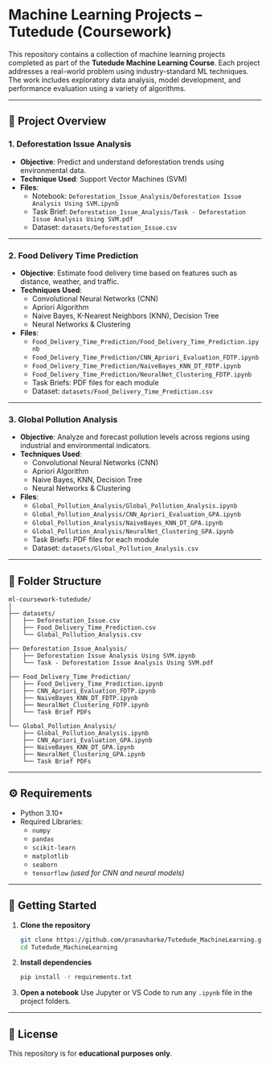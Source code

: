 # Machine Learning Projects – Tutedude (Coursework)

This repository contains a collection of machine learning projects completed as part of the **Tutedude Machine Learning Course**. Each project addresses a real-world problem using industry-standard ML techniques. The work includes exploratory data analysis, model development, and performance evaluation using a variety of algorithms.

---

## 📁 Project Overview

### 1. **Deforestation Issue Analysis**
- **Objective**: Predict and understand deforestation trends using environmental data.
- **Technique Used**: Support Vector Machines (SVM)
- **Files**:
  - Notebook: `Deforestation_Issue_Analysis/Deforestation Issue Analysis Using SVM.ipynb`
  - Task Brief: `Deforestation_Issue_Analysis/Task - Deforestation Issue Analysis Using SVM.pdf`
  - Dataset: `datasets/Deforestation_Issue.csv`

---

### 2. **Food Delivery Time Prediction**
- **Objective**: Estimate food delivery time based on features such as distance, weather, and traffic.
- **Techniques Used**:
  - Convolutional Neural Networks (CNN)
  - Apriori Algorithm
  - Naive Bayes, K-Nearest Neighbors (KNN), Decision Tree
  - Neural Networks & Clustering
- **Files**:
  - `Food_Delivery_Time_Prediction/Food_Delivery_Time_Prediction.ipynb`
  - `Food_Delivery_Time_Prediction/CNN_Apriori_Evaluation_FDTP.ipynb`
  - `Food_Delivery_Time_Prediction/NaiveBayes_KNN_DT_FDTP.ipynb`
  - `Food_Delivery_Time_Prediction/NeuralNet_Clustering_FDTP.ipynb`
  - Task Briefs: PDF files for each module
  - Dataset: `datasets/Food_Delivery_Time_Prediction.csv`

---

### 3. **Global Pollution Analysis**
- **Objective**: Analyze and forecast pollution levels across regions using industrial and environmental indicators.
- **Techniques Used**:
  - Convolutional Neural Networks (CNN)
  - Apriori Algorithm
  - Naive Bayes, KNN, Decision Tree
  - Neural Networks & Clustering
- **Files**:
  - `Global_Pollution_Analysis/Global_Pollution_Analysis.ipynb`
  - `Global_Pollution_Analysis/CNN_Apriori_Evaluation_GPA.ipynb`
  - `Global_Pollution_Analysis/NaiveBayes_KNN_DT_GPA.ipynb`
  - `Global_Pollution_Analysis/NeuralNet_Clustering_GPA.ipynb`
  - Task Briefs: PDF files for each module
  - Dataset: `datasets/Global_Pollution_Analysis.csv`

---

## 📂 Folder Structure

```
ml-coursework-tutedude/
│
├── datasets/
│   ├── Deforestation_Issue.csv
│   ├── Food_Delivery_Time_Prediction.csv
│   └── Global_Pollution_Analysis.csv
│
├── Deforestation_Issue_Analysis/
│   ├── Deforestation Issue Analysis Using SVM.ipynb
│   └── Task - Deforestation Issue Analysis Using SVM.pdf
│
├── Food_Delivery_Time_Prediction/
│   ├── Food_Delivery_Time_Prediction.ipynb
│   ├── CNN_Apriori_Evaluation_FDTP.ipynb
│   ├── NaiveBayes_KNN_DT_FDTP.ipynb
│   ├── NeuralNet_Clustering_FDTP.ipynb
│   └── Task Brief PDFs
│
└── Global_Pollution_Analysis/
    ├── Global_Pollution_Analysis.ipynb
    ├── CNN_Apriori_Evaluation_GPA.ipynb
    ├── NaiveBayes_KNN_DT_GPA.ipynb
    ├── NeuralNet_Clustering_GPA.ipynb
    └── Task Brief PDFs
```

---

## ⚙️ Requirements

- Python 3.10+
- Required Libraries:
  - `numpy`
  - `pandas`
  - `scikit-learn`
  - `matplotlib`
  - `seaborn`
  - `tensorflow` *(used for CNN and neural models)*

---

## 🚀 Getting Started

1. **Clone the repository**
   ```bash
   git clone https://github.com/pranavharke/Tutedude_MachineLearning.git
   cd Tutedude_MachineLearning
   ```

2. **Install dependencies**
   ```bash
   pip install -r requirements.txt
   ```

3. **Open a notebook**
   Use Jupyter or VS Code to run any `.ipynb` file in the project folders.

---

## 📄 License

This repository is for **educational purposes only**. 